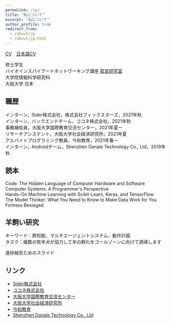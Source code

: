```yaml
---
permalink: /jp/
title: "私について"
excerpt: "私について"
author_profile: true
redirect_from: 
  - /about/jp
  - /about/jp.html
---
```




[CV](/files/vita_AiyiLi.pdf)　[日本語CV](/files/vita_AiyiLi_jp.pdf)

修士学生  
バイオインスパイアードネットワーキング講座 [若宮研究室](http://www-waka.ics.es.osaka-u.ac.jp/)  
大学院情報科学研究科  
大阪大学 日本  

## 職歴

インターン，Sider株式会社，株式会社フィックスターズ，2021年秋  
インターン，バックエンドチーム，ココネ株式会社，2021年秋  
事務補佐員，大阪大学国際教育交流センター，2021年夏ー  
リサーチアシステント，大阪大学社会経済研究所，2021年夏  
アルバイトプログラミング教員，今和教育，2021年春ー  
インターン，Androidチーム，Shenzhen Danale Technology Co., Ltd，2019年秋

## 読本

Code: The Hidden Language of Computer Hardware and Software  
Computer Systems: A Programmer's Perspective  
Hands-On Machine Learning with Scikit-Learn, Keras, and TensorFlow  
The Model Thinker: What You Need to Know to Make Data Work for You  
Fortress Besieged

## 羊飼い研究

キーワード：群知能，マルチエージェントシステム，動作計画  
タスク：複数の牧羊犬が協力して羊の群れをゴールゾーンに向けて誘導します

進捗報告ためのスライド

<script async class="speakerdeck-embed" data-slide="1" data-id="f3e79a213102427193d7c508bdf77f02" data-ratio="1.33333333333333" src="//speakerdeck.com/assets/embed.js"></script>

<!-- <script async class="speakerdeck-embed" data-slide="1" data-id="fbc8bd68d6934f66842fdd65bead31c4" data-ratio="1.33333333333333" src="//speakerdeck.com/assets/embed.js"></script> -->

<!-- The shepherds (red spots) try to guide the sheep (grey spots) to the goal by selecting and driving target sheep (yellow spots). -->
<!-- ![Shepherding Demo Gif](/files/shepherding_demo.gif){:height="75%" width="75%"} -->

## リンク

- [Sider株式会社](https://sider.review/ja)
- [ココネ株式会社](https://www.cocone.co.jp/)
- [大阪大学国際教育交流センター](https://ciee.osaka-u.ac.jp/)
- [大阪大学社会経済研究所](https://www.iser.osaka-u.ac.jp/index.html)
- [今和教育](http://www.imawaedu.com/)
- [Shenzhen Danale Technology Co., Ltd](https://intl.danale.com/)